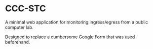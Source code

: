 # CCC-STC

A minimal web application for monitoring ingress/egress from a public computer lab.

Designed to replace a cumbersome Google Form that was used beforehand.
